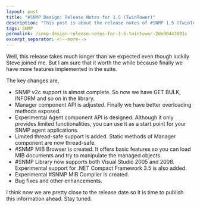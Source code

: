 ```yaml
---
layout: post
title: "#SNMP Design: Release Notes for 1.5 (TwinTower)"
description: "This post is about the release notes of #SNMP 1.5 (TwinTower)."
tags: SNMP
permalink: /snmp-design-release-notes-for-1-5-twintower-2de00443601c
excerpt_separator: <!--more-->
---
```

Well, this release takes much longer than we expected even though luckily Steve joined me. But I am sure that it worth the while because finally we have more features implemented in the suite.
<!--more-->

The key changes are,

* SNMP v2c support is almost complete. So now we have GET BULK, INFORM and so on in the library.
* Manager component API is adjusted. Finally we have better overloading methods exposed.
* Experimental Agent component API is designed. Although it only provides limited functionalities, you can use it as a start point for your SNMP agent applications.
* Limited thread-safe support is added. Static methods of Manager component are now thread-safe.
* #SNMP MIB Browser is created. It offers basic features so you can load MIB documents and try to manipulate the managed objects.
* #SNMP Library now supports both Visual Studio 2005 and 2008. Experimental support for .NET Compact Framework 3.5 is also added.
* Experimental #SNMP MIB Compiler is created.
* Bug fixes and other enhancements.

I think now we are pretty close to the release date so it is time to publish this information ahead. Stay tuned.
